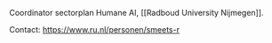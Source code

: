 Coordinator sectorplan Humane AI, [[Radboud University Nijmegen]].

Contact: <https://www.ru.nl/personen/smeets-r>
